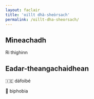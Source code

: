 ```yaml
---
layout: faclair
title: 'oillt dhà-sheòrsach'
permalink: /oillt-dha-sheorsach/
---
```


## Mìneachadh

Ri thighinn

## Eadar-theangachaidhean

&#x1f1ee;&#x1f1ea; dáfoibé

&#x1f3f4;&#xe0067;&#xe0062;&#xe0065;&#xe006e;&#xe0067;&#xe007f; biphobia
